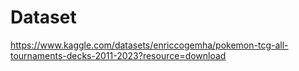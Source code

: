 # Dataset

https://www.kaggle.com/datasets/enriccogemha/pokemon-tcg-all-tournaments-decks-2011-2023?resource=download